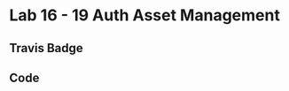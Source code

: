 # Lab 16 - 19 Auth Asset Management
## Travis Badge
<!-- YOUR TRAVIS CI BADGE HERE -->

## Code
<!-- YOUR CODE DESCRIPTION HERE -->
